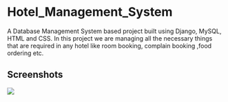 # Hotel_Management_System
A Database Management System based project built using Django, MySQL, HTML and CSS. In this project we are managing all the necessary things that are required in any hotel like room booking, complain booking ,food ordering etc.

## Screenshots

![](https://drive.google.com/file/d/1qHfamX4wBemCf6_GXv3VzsKiw7XVXgP_/view?usp=share_link)

